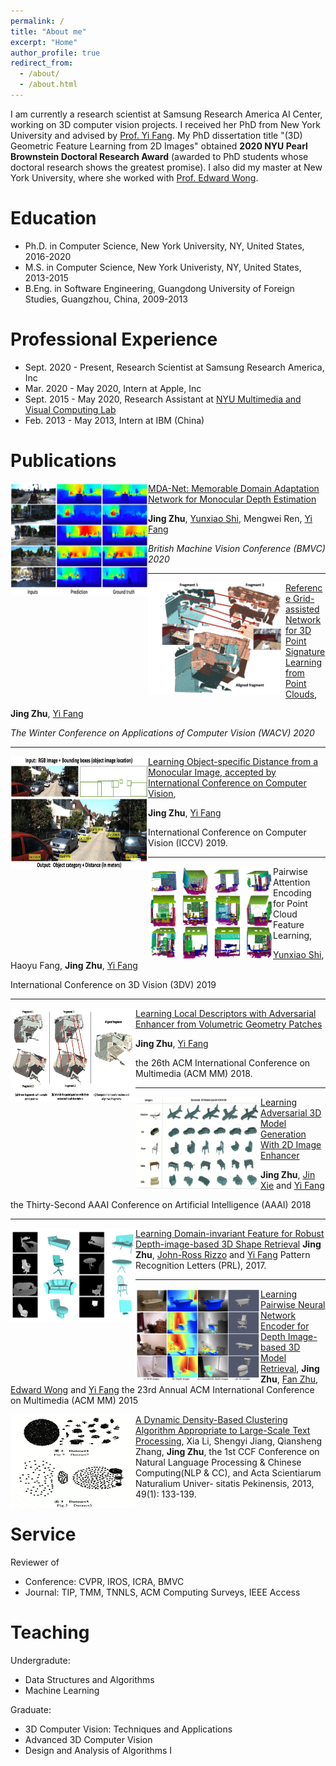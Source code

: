 ```yaml
---
permalink: /
title: "About me"
excerpt: "Home"
author_profile: true
redirect_from: 
  - /about/
  - /about.html
---
```

I am currently a research scientist at Samsung Research America AI Center, working on 3D computer vision projects. I received her PhD from New York University and advised by [Prof. Yi Fang](http://mmvc.engineering.nyu.edu). My PhD dissertation title "(3D) Geometric Feature Learning from 2D Images" obtained **2020 NYU Pearl Brownstein Doctoral Research Award** (awarded to PhD students whose doctoral research shows the greatest promise). I also did my master at New York University, where she worked with [Prof. Edward Wong](https://engineering.nyu.edu/faculty/edward-wong).

Education
======
* Ph.D. in Computer Science, New York University, NY, United States, 2016-2020
* M.S. in Computer Science, New York Univeristy, NY, United States, 2013-2015
* B.Eng. in Software Engineering, Guangdong University of Foreign Studies, Guangzhou, China, 2009-2013

Professional Experience
======
* Sept. 2020 - Present, Research Scientist at Samsung Research America, Inc
* Mar. 2020 - May 2020, Intern at Apple, Inc
* Sept. 2015 - May 2020, Research Assistant at [NYU Multimedia and Visual Computing Lab](http://mmvc.engineering.nyu.edu)
* Feb. 2013 - May 2013, Intern at IBM (China)

Publications
======

<img src="/images/BMVC_Depth.png" alt="drawing" align="left" width="220" height="180"/>  [MDA-Net: Memorable Domain Adaptation Network for Monocular Depth Estimation](https://www.bmvc2020-conference.com/conference/papers/paper_0790.html)

 **Jing Zhu**, [Yunxiao Shi](https://kentsyx.github.io), Mengwei Ren, [Yi Fang](http://mmvc.engineering.nyu.edu) 

 _British Machine Vision Conference (BMVC) 2020_

----
<img src="/images/WACV_Match.png" alt="drawing" align="left" width="220" height="180"/>  [Reference Grid-assisted Network for 3D Point Signature Learning from Point Clouds](https://openaccess.thecvf.com/content_WACV_2020/papers/Zhu_Reference_Grid-assisted_Network_for_3D_Point_Signature_Learning_from_Point_WACV_2020_paper.pdf), 

 **Jing Zhu**, [Yi Fang](http://mmvc.engineering.nyu.edu) 

 _The Winter Conference on Applications of Computer Vision (WACV) 2020_

----
<img src="/images/Paper_DistFrom2D.png" alt="drawing" align="left" width="220" height="180"/>  [Learning Object-specific Distance from a Monocular Image, accepted by International Conference on Computer Vision](https://openaccess.thecvf.com/content_ICCV_2019/papers/Zhu_Learning_Object-Specific_Distance_From_a_Monocular_Image_ICCV_2019_paper.pdf), 

**Jing Zhu**, [Yi Fang](http://mmvc.engineering.nyu.edu) 

International Conference on Computer Vision (ICCV) 2019.

----
<img src="/images/3DV_PointFeature.png" alt="drawing" align="left" width="200" height="150"/> Pairwise Attention Encoding for Point Cloud Feature Learning, 

[Yunxiao Shi](https://kentsyx.github.io), Haoyu Fang, **Jing Zhu**, [Yi Fang](http://mmvc.engineering.nyu.edu) 

International Conference on 3D Vision (3DV) 2019

----
<img src="/images/ACMMM_Match.png" alt="drawing" align="left" width="200" height="150"/> 

[Learning Local Descriptors with Adversarial Enhancer from Volumetric Geometry Patches]()

**Jing Zhu**, [Yi Fang](http://mmvc.engineering.nyu.edu)

the 26th ACM International Conference on Multimedia (ACM MM) 2018. 

----
<img src="/images/AAAI_ModelGen.png" alt="drawing" align="left" width="200" height="150"/> 

[Learning Adversarial 3D Model Generation With 2D Image Enhancer](https://www.aaai.org/ocs/index.php/AAAI/AAAI18/paper/view/16064)

**Jing Zhu**, [Jin Xie](https://scholar.google.ae/citations?user=Q7QqJPEAAAAJ&hl=en) and [Yi Fang](http://mmvc.engineering.nyu.edu)

the Thirty-Second AAAI Conference on Artificial Intelligence (AAAI) 2018

----
<img src="/images/PRL_DepthRetrival.png" alt="drawing" align="left" width="200" height="150"/> [Learning Domain-invariant Feature for Robust Depth-image-based 3D Shape Retrieval]()
**Jing Zhu**, [John-Ross Rizzo](https://med.nyu.edu/faculty/johnross-rizzo) and [Yi Fang](http://mmvc.engineering.nyu.edu)
Pattern Recognition Letters (PRL), 2017.

----
<img src="/images/ACMMM_DepthRetrieval.png" alt="drawing" align="left" width="200" height="150"/> [Learning Pairwise Neural Network Encoder for Depth Image-based 3D Model Retrieval](), 
**Jing Zhu**, [Fan Zhu](https://scholar.google.com/citations?user=vD-ezyQAAAAJ&hl=en), [Edward Wong](https://engineering.nyu.edu/faculty/edward-wong) and [Yi Fang](http://mmvc.engineering.nyu.edu)
the 23rd Annual ACM International Conference on Multimedia (ACM MM) 2015

<img src="/images/NLP_Clustering.png" alt="drawing" align="left" width="200" height="150"/> [A Dynamic Density-Based Clustering Algorithm Appropriate to Large-Scale Text Processing](), Xia Li, Shengyi Jiang, Qiansheng Zhang, **Jing Zhu**, the 1st CCF Conference on Natural Language Processing & Chinese Computing(NLP & CC), and Acta Scientiarum Naturalium Univer- sitatis Pekinensis, 2013, 49(1): 133-139.

Service 
======
Reviewer of 
* Conference: CVPR, IROS, ICRA, BMVC
* Journal: TIP, TMM, TNNLS, ACM Computing Surveys, IEEE Access

Teaching 
======
Undergradute:
* Data Structures and Algorithms
* Machine Learning

Graduate:
* 3D Computer Vision: Techniques and Applications
* Advanced 3D Computer Vision
* Design and Analysis of Algorithms I

